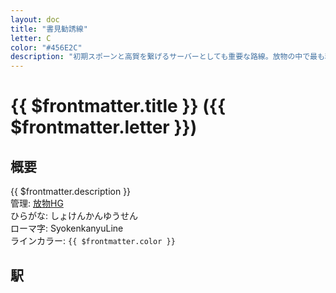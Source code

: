 ```yaml
---
layout: doc
title: "書見勧誘線"
letter: C
color: "#456E2C"
description: "初期スポーンと高賀を繋げるサーバーとしても重要な路線。放物の中で最も利益を上げている路線です。"
---
```


# {{ $frontmatter.title }} ({{ $frontmatter.letter }})

## 概要
{{ $frontmatter.description }}  
管理: [放物HG](/company/houbutuHG/index.md)   
ひらがな: しょけんかんゆうせん  
ローマ字: SyokenkanyuLine  
ラインカラー: <span :style="{backgroundColor: $frontmatter.color, display: 'inline-block', width: '0.75em', height: '0.75em', border: `1px solid #1b1b1f`, marginRight: '0.25em'}" />`{{ $frontmatter.color }}`

## 駅
<Stations />